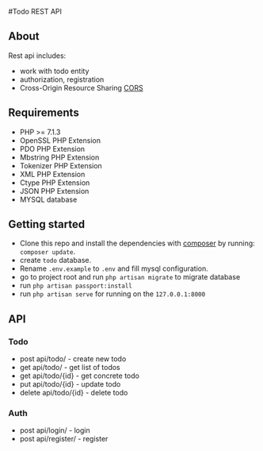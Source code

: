#Todo REST API

## About

Rest api includes:
- work with todo entity
- authorization, registration
- Cross-Origin Resource Sharing [CORS](https://developer.mozilla.org/en-US/docs/Web/HTTP/CORS)

## Requirements

- PHP >= 7.1.3
- OpenSSL PHP Extension
- PDO PHP Extension
- Mbstring PHP Extension
- Tokenizer PHP Extension
- XML PHP Extension
- Ctype PHP Extension
- JSON PHP Extension
- MYSQL database


## Getting started

- Clone this repo and install the dependencies with [composer](https://getcomposer.org/) by running: `composer update`.
- create `todo` database.
- Rename `.env.example` to `.env` and fill mysql configuration.
- go to project root and run `php artisan migrate` to migrate database
- run `php artisan passport:install`
- run `php artisan serve` for running on the `127.0.0.1:8000`

## API

### Todo

- post api/todo/ - create new todo
- get api/todo/ - get list of todos
- get api/todo/{id} - get concrete todo
- put api/todo/{id} - update todo
- delete api/todo/{id} - delete todo

### Auth

- post api/login/ - login
- post api/register/ - register
